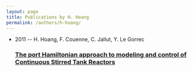 ```yaml
---
layout: page
title: Publications by H. Hoang
permalink: /authors/h-hoang/
---
```


<ul class="post-list">
<li><span class='post-meta'>2011 -- H. Hoang, F. Couenne, C. Jallut, Y. Le Gorrec</span><h3><a class='post-link' href='../../the-port-hamiltonian-approach-to-modeling-and-control-of-continuous-stirred-tank-reactors'>The port Hamiltonian approach to modeling and control of Continuous Stirred Tank Reactors</a></h3></li>

</ul>
